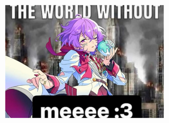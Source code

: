 <div align="center">

<img src="89ceb3593e03ff169ffc539ec6e9880d.jpg">

<!---
dianavenicia/dianavenicia is a ✨ special ✨ repository because its `README.md` (this file) appears on your GitHub profile.
You can click the Preview link to take a look at your changes.
--->
